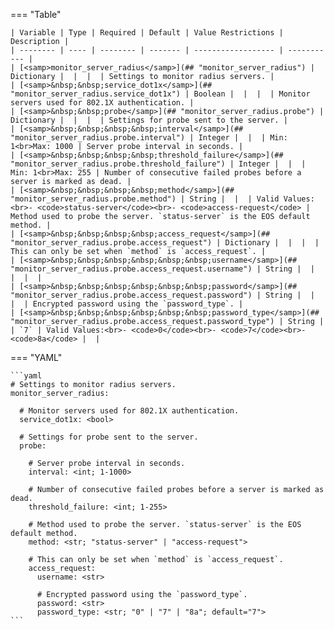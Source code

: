 <!--
  ~ Copyright (c) 2024 Arista Networks, Inc.
  ~ Use of this source code is governed by the Apache License 2.0
  ~ that can be found in the LICENSE file.
  -->
=== "Table"

    | Variable | Type | Required | Default | Value Restrictions | Description |
    | -------- | ---- | -------- | ------- | ------------------ | ----------- |
    | [<samp>monitor_server_radius</samp>](## "monitor_server_radius") | Dictionary |  |  |  | Settings to monitor radius servers. |
    | [<samp>&nbsp;&nbsp;service_dot1x</samp>](## "monitor_server_radius.service_dot1x") | Boolean |  |  |  | Monitor servers used for 802.1X authentication. |
    | [<samp>&nbsp;&nbsp;probe</samp>](## "monitor_server_radius.probe") | Dictionary |  |  |  | Settings for probe sent to the server. |
    | [<samp>&nbsp;&nbsp;&nbsp;&nbsp;interval</samp>](## "monitor_server_radius.probe.interval") | Integer |  |  | Min: 1<br>Max: 1000 | Server probe interval in seconds. |
    | [<samp>&nbsp;&nbsp;&nbsp;&nbsp;threshold_failure</samp>](## "monitor_server_radius.probe.threshold_failure") | Integer |  |  | Min: 1<br>Max: 255 | Number of consecutive failed probes before a server is marked as dead. |
    | [<samp>&nbsp;&nbsp;&nbsp;&nbsp;method</samp>](## "monitor_server_radius.probe.method") | String |  |  | Valid Values:<br>- <code>status-server</code><br>- <code>access-request</code> | Method used to probe the server. `status-server` is the EOS default method. |
    | [<samp>&nbsp;&nbsp;&nbsp;&nbsp;access_request</samp>](## "monitor_server_radius.probe.access_request") | Dictionary |  |  |  | This can only be set when `method` is `access_request`. |
    | [<samp>&nbsp;&nbsp;&nbsp;&nbsp;&nbsp;&nbsp;username</samp>](## "monitor_server_radius.probe.access_request.username") | String |  |  |  |  |
    | [<samp>&nbsp;&nbsp;&nbsp;&nbsp;&nbsp;&nbsp;password</samp>](## "monitor_server_radius.probe.access_request.password") | String |  |  |  | Encrypted password using the `password_type`. |
    | [<samp>&nbsp;&nbsp;&nbsp;&nbsp;&nbsp;&nbsp;password_type</samp>](## "monitor_server_radius.probe.access_request.password_type") | String |  | `7` | Valid Values:<br>- <code>0</code><br>- <code>7</code><br>- <code>8a</code> |  |

=== "YAML"

    ```yaml
    # Settings to monitor radius servers.
    monitor_server_radius:

      # Monitor servers used for 802.1X authentication.
      service_dot1x: <bool>

      # Settings for probe sent to the server.
      probe:

        # Server probe interval in seconds.
        interval: <int; 1-1000>

        # Number of consecutive failed probes before a server is marked as dead.
        threshold_failure: <int; 1-255>

        # Method used to probe the server. `status-server` is the EOS default method.
        method: <str; "status-server" | "access-request">

        # This can only be set when `method` is `access_request`.
        access_request:
          username: <str>

          # Encrypted password using the `password_type`.
          password: <str>
          password_type: <str; "0" | "7" | "8a"; default="7">
    ```
